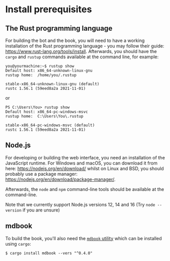 # Install prerequisites

## The Rust programming language

For building the bot and the book, you will need to have a working installation of the Rust programming language - you may follow their guide: https://www.rust-lang.org/tools/install.
Afterwards, you should have the `cargo` and `rustup` commands available at the command line, for example:

```
you@yourmachine:~$ rustup show
Default host: x86_64-unknown-linux-gnu
rustup home:  /home/you/.rustup

stable-x86_64-unknown-linux-gnu (default)
rustc 1.56.1 (59eed8a2a 2021-11-01)
```

or

```none
PS C:\Users\You> rustup show
Default host: x86_64-pc-windows-msvc
rustup home:  C:\Users\You\.rustup

stable-x86_64-pc-windows-msvc (default)
rustc 1.56.1 (59eed8a2a 2021-11-01)
```

## Node.js

For developing or building the web interface, you need an installation of the JavaScript runtime. For Windows and macOS, you can download it from here: https://nodejs.org/en/download/ whilst on Linux and BSD, you should probably use a package manager: https://nodejs.org/en/download/package-manager/.

Afterwards, the `node` and `npm` command-line tools should be available at the command-line.

Note that we currently support Node.js versions 12, 14 and 16 (Try `node --version` if you are unsure)

## mdbook

To build the book, you'll also need the [`mdbook` utility](https://github.com/rust-lang/mdBook) which can be installed using `cargo`:

```none
$ cargo install mdbook --vers "^0.4.0"
```
